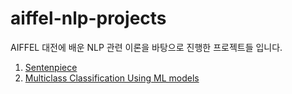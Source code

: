 # aiffel-nlp-projects
AIFFEL 대전에 배운 NLP 관련 이론을 바탕으로 진행한 프로젝트들 입니다. 

1. [Sentenpiece](https://github.com/vg-rlo/aiffel-nlp-projects/tree/master/SetencePiece)
2. [Multiclass Classification Using ML models](https://github.com/vg-rlo/aiffel-nlp-projects/blob/master/MultiClassificationUsingML/MulticlassClassificationUsingML.ipynb)


